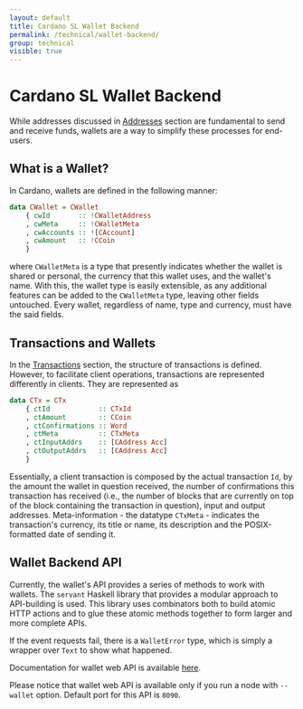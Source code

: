 ```yaml
---
layout: default
title: Cardano SL Wallet Backend
permalink: /technical/wallet-backend/
group: technical
visible: true
---
```

<!-- Reviewed at ac0126b2753f1f5ca6fbfb555783fbeb1aa141bd -->

# Cardano SL Wallet Backend

While addresses discussed in [Addresses](/cardano/addresses/) section are
fundamental to send and receive funds, wallets are a way to simplify these
processes for end-users.

## What is a Wallet?

In Cardano, wallets are defined in the following manner:

~~~ haskell
data CWallet = CWallet
    { cwId       :: !CWalletAddress
    , cwMeta     :: !CWalletMeta
    , cwAccounts :: ![CAccount]
    , cwAmount   :: !CCoin
    }
~~~

where `CWalletMeta` is a type that presently indicates whether the wallet is
shared or personal, the currency that this wallet uses, and the wallet's name.
With this, the wallet type is easily extensible, as any additional features can
be added to the `CWalletMeta` type, leaving other fields untouched.
Every wallet, regardless of name, type and currency, must have the said fields.

## Transactions and Wallets

In the [Transactions](/cardano/transactions/) section, the structure of
transactions is defined. However, to facilitate client operations, transactions
are represented differently in clients. They are represented as

~~~ haskell
data CTx = CTx
    { ctId            :: CTxId
    , ctAmount        :: CCoin
    , ctConfirmations :: Word
    , ctMeta          :: CTxMeta
    , ctInputAddrs    :: [CAddress Acc]
    , ctOutputAddrs   :: [CAddress Acc]
    }
~~~

Essentially, a client transaction is composed by the actual transaction `Id`,
by the amount the wallet in question received, the number of confirmations this
transaction has received (i.e., the number of blocks that are currently on top of the
block containing the transaction in question), input and output addresses. 
Meta-information - the datatype `CTxMeta` - indicates the transaction's currency,
its title or name, its description and the POSIX-formatted date of sending it.

## Wallet Backend API

Currently, the wallet's API provides a series of methods to work
with wallets. The `servant` Haskell library that provides a modular
approach to API-building is used. This library uses combinators both to build atomic HTTP actions and to glue these atomic methods together to form larger and more
complete APIs.

If the event requests fail, there is a `WalletError` type, which
is simply a wrapper over `Text` to show what happened.

Documentation for wallet web API is available [here](https://cardanodocs.com/technical/wallet/api/).

Please notice that wallet web API is available only if you run a node with `--wallet` option. Default port for this API is `8090`.
